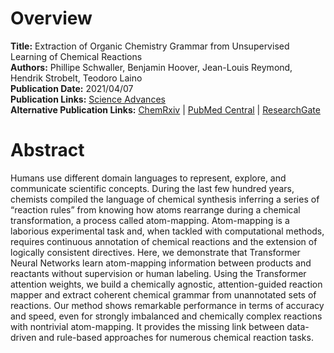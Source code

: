 # Overview
**Title:** Extraction of Organic Chemistry Grammar from Unsupervised Learning of Chemical Reactions<br>
**Authors:** Phillipe Schwaller, Benjamin Hoover, Jean-Louis Reymond, Hendrik Strobelt, Teodoro Laino<br>
**Publication Date:** 2021/04/07<br>
**Publication Links:** [Science Advances](https://www.science.org/doi/10.1126/sciadv.abe4166)<br>
**Alternative Publication Links:** [ChemRxiv](https://chemrxiv.org/engage/chemrxiv/article-details/60c74b2aee301c3c2cc79dac)
| [PubMed Central](https://www.ncbi.nlm.nih.gov/pmc/articles/PMC8026122) |
[ResearchGate](https://www.researchgate.net/publication/350712225_Extraction_of_organic_chemistry_grammar_from_unsupervised_learning_of_chemical_reactions)


# Abstract
Humans use different domain languages to represent, explore, and communicate scientific concepts. During the last few
hundred years, chemists compiled the language of chemical synthesis inferring a series of “reaction rules” from knowing
how atoms rearrange during a chemical transformation, a process called atom-mapping. Atom-mapping is a laborious
experimental task and, when tackled with computational methods, requires continuous annotation of chemical reactions and
the extension of logically consistent directives. Here, we demonstrate that Transformer Neural Networks learn
atom-mapping information between products and reactants without supervision or human labeling. Using the Transformer
attention weights, we build a chemically agnostic, attention-guided reaction mapper and extract coherent chemical
grammar from unannotated sets of reactions. Our method shows remarkable performance in terms of accuracy and speed, even
for strongly imbalanced and chemically complex reactions with nontrivial atom-mapping. It provides the missing link
between data-driven and rule-based approaches for numerous chemical reaction tasks.
